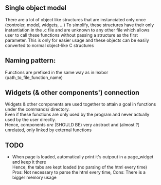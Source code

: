 

## Single object model
There are a lot of object like structures that are instanciated only once (controler, model, widgets, ...)
To simplify, these structures have their only instantiation in the .c file and are unknown to any other file which allows user to call these functions without passing a structure as the first parameter.
This is only for easier usage and these objects can be easily converted to normal object-like C structures

## Naming pattern:
Functions are prefixed in the same way as in lexbor (path\_to\_file\_function\_name)  

## Widgets (& other components') connection
Widgets & other components are used together to attain a goal in functions under the commands/ directory.  
Even if these functions are only used by the program and never actually used by the user directly.  
Hence, components *are* (SHOULD BE) very abstract and (almost ?) unrelated, only linked by external functions

## TODO
- When page is loaded, automatically print it's outpout in a page_widget and keep it there  
Hence, the tabs are kept loaded (no parsing of the html every time)  
Pros: Not necessary to parse the html every time, Cons: There is a bigger memory usage

